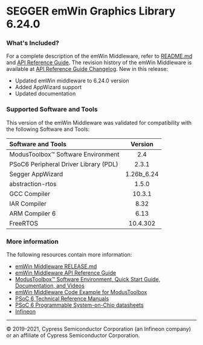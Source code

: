 # SEGGER emWin Graphics Library 6.24.0
 
### What's Included?

For a complete description of the emWin Middleware, refer to [README.md](./README.md) and
[API Reference Guide](https://infineon.github.io/emwin/emwin_overview/html/index.html).
The revision history of the emWin Middleware is available
at [API Reference Guide Changelog](https://infineon.github.io/emwin/emwin_overview/html/index.html#group_emwin_changelog).
New in this release:
* Updated emWin middleware to 6.24.0 version
* Added AppWizard support
* Updated documentation


### Supported Software and Tools
This version of the emWin Middleware was validated for compatibility with the following Software and Tools:

| Software and Tools                                      | Version    |
| :---                                                    | :----:     |
| ModusToolbox&trade; Software Environment                | 2.4        |
| PSoC6 Peripheral Driver Library (PDL)                   | 2.3.1      |
| Segger AppWizard                                        | 1.26b_6.24 |
| abstraction-rtos                                        | 1.5.0      |
| GCC Compiler                                            | 10.3.1     |
| IAR Compiler                                            | 8.32       |
| ARM Compiler 6                                          | 6.13       |
| FreeRTOS                                                | 10.4.302   |

### More information
The following resources contain more information:
* [emWin Middleware RELEASE.md](./RELEASE.md)
* [emWin Middleware API Reference Guide](https://infineon.github.io/emwin/emwin_overview/html/index.html)
* [ModusToolbox&trade; Software Environment, Quick Start Guide, Documentation, and Videos](https://www.infineon.com/cms/en/design-support/tools/sdk/modustoolbox-software)
* [emWin Middleware Code Example for ModusToolbox](https://github.com/Infineon?q=mtb-example-psoc6-emwin%20NOT%20deprecated)
* [PSoC 6 Technical Reference Manuals](https://www.infineon.com/cms/en/search.html#!term=PSOC%206%20%20Technical%20Reference%20Manual&view=downloads)
* [PSoC 6 Programmable System-on-Chip datasheets](https://www.infineon.com/cms/en/search.html#!term=PSOC%206%20%20Datasheet&view=downloads)
* [Infineon](https://www.infineon.com)

---
© 2019-2021, Cypress Semiconductor Corporation (an Infineon company) or an affiliate of Cypress Semiconductor Corporation.
